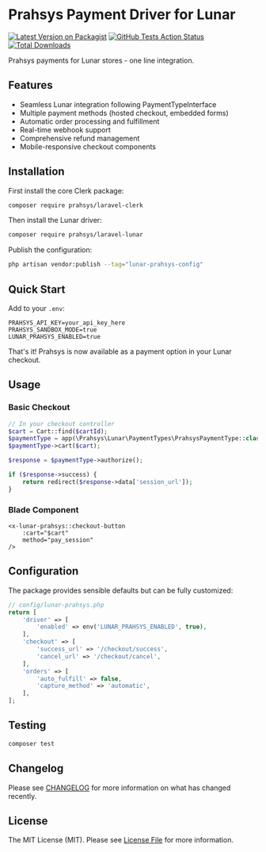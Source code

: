 # Prahsys Payment Driver for Lunar

[![Latest Version on Packagist](https://img.shields.io/packagist/v/prahsys/laravel-lunar.svg?style=flat-square)](https://packagist.org/packages/prahsys/laravel-lunar)
[![GitHub Tests Action Status](https://img.shields.io/github/workflow/status/Prahsys/laravel-lunar/run-tests?label=tests)](https://github.com/Prahsys/laravel-lunar/actions?query=workflow%3Arun-tests+branch%3Amain)
[![Total Downloads](https://img.shields.io/packagist/dt/prahsys/laravel-lunar.svg?style=flat-square)](https://packagist.org/packages/prahsys/laravel-lunar)

Prahsys payments for Lunar stores - one line integration.

## Features

- Seamless Lunar integration following PaymentTypeInterface
- Multiple payment methods (hosted checkout, embedded forms)
- Automatic order processing and fulfillment
- Real-time webhook support
- Comprehensive refund management
- Mobile-responsive checkout components

## Installation

First install the core Clerk package:

```bash
composer require prahsys/laravel-clerk
```

Then install the Lunar driver:

```bash
composer require prahsys/laravel-lunar
```

Publish the configuration:

```bash
php artisan vendor:publish --tag="lunar-prahsys-config"
```

## Quick Start

Add to your `.env`:

```env
PRAHSYS_API_KEY=your_api_key_here
PRAHSYS_SANDBOX_MODE=true
LUNAR_PRAHSYS_ENABLED=true
```

That's it! Prahsys is now available as a payment option in your Lunar checkout.

## Usage

### Basic Checkout

```php
// In your checkout controller
$cart = Cart::find($cartId);
$paymentType = app(\Prahsys\Lunar\PaymentTypes\PrahsysPaymentType::class);
$paymentType->cart($cart);

$response = $paymentType->authorize();

if ($response->success) {
    return redirect($response->data['session_url']);
}
```

### Blade Component

```blade
<x-lunar-prahsys::checkout-button 
    :cart="$cart" 
    method="pay_session" 
/>
```

## Configuration

The package provides sensible defaults but can be fully customized:

```php
// config/lunar-prahsys.php
return [
    'driver' => [
        'enabled' => env('LUNAR_PRAHSYS_ENABLED', true),
    ],
    'checkout' => [
        'success_url' => '/checkout/success',
        'cancel_url' => '/checkout/cancel',
    ],
    'orders' => [
        'auto_fulfill' => false,
        'capture_method' => 'automatic',
    ],
];
```

## Testing

```bash
composer test
```

## Changelog

Please see [CHANGELOG](CHANGELOG.md) for more information on what has changed recently.

## License

The MIT License (MIT). Please see [License File](LICENSE.md) for more information.